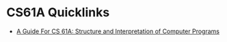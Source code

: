 # CS61A Quicklinks

-   [A Guide For CS 61A: Structure and Interpretation of Computer Programs](https://docs.google.com/document/d/1pceaNK3_1mcFOPtK47YKqDl45u8kWCzayuVxP9mrWZg/edit#heading=h.jyajdx9seiwa)

